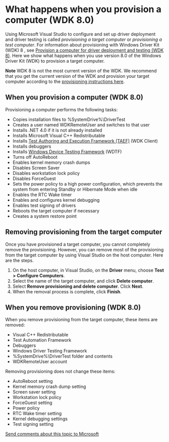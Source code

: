 What happens when you provision a computer (WDK 8.0)
====================================================================================================================================

Using Microsoft Visual Studio to configure and set up driver deployment and driver testing is called *provisioning a target computer* or *provisioning a test computer*. For information about provisioning with Windows Driver Kit (WDK) 8 , see [Provision a computer for driver deployment and testing (WDK 8)](https://msdn.microsoft.com/en-us/Library/Windows/Hardware/Hh698272). Here we show what happens when you use version 8.0 of the Windows Driver Kit (WDK) to provision a target computer.

**Note**  WDK 8 is not the most current version of the WDK. We recommend that you get the current version of the WDK and provision your target computer according to the [provisioning instructions here](https://msdn.microsoft.com/en-us/Library/Windows/Hardware/Hh698272_1).

 

<span id="when_you_provision_a_computer_wdk_8_0"></span><span id="WHEN_YOU_PROVISION_A_COMPUTER_WDK_8_0"></span>When you provision a computer (WDK 8.0)
-------------------------------------------------------------------------------------------------------------------------------------------------------

Provisioning a computer performs the following tasks:

-   Copies installation files to %SystemDrive%\\DriverTest
-   Creates a user named WDKRemoteUser and switches to that user
-   Installs .NET 4.0 if it is not already installed
-   Installs Microsoft Visual C++ Redistributable
-   Installs [Test Authoring and Execution Framework (TAEF)](https://msdn.microsoft.com/en-us/Library/Windows/Hardware/Hh439725) (WDK Client)
-   Installs debuggers
-   Installs [Windows Device Testing Framework](https://msdn.microsoft.com/en-us/Library/Windows/Hardware/Ff539547) (WDTF)
-   Turns off AutoReboot
-   Enables kernel memory crash dumps
-   Disables Screen Saver
-   Disables workstation lock policy
-   Disables ForceGuest
-   Sets the power policy to a high power configuration, which prevents the system from entering Standby or Hibernate Mode when idle
-   Enables the RTC Wake timer
-   Enables and configures kernel debugging
-   Enables test signing of drivers
-   Reboots the target computer if necessary
-   Creates a system restore point

<span id="Removing_provisioning_from_the_target_computer"></span><span id="removing_provisioning_from_the_target_computer"></span><span id="REMOVING_PROVISIONING_FROM_THE_TARGET_COMPUTER"></span>Removing provisioning from the target computer
-------------------------------------------------------------------------------------------------------------------------------------------------------------------------------------------------------------------------------------------------

Once you have provisioned a target computer, you cannot completely remove the provisioning. However, you can remove most of the provisioning from the target computer by using Visual Studio on the host computer. Here are the steps.

1.  On the host computer, in Visual Studio, on the **Driver** menu, choose **Test &gt; Configure Computers**.
2.  Select the name of the target computer, and click **Delete computer**.
3.  Select **Remove provisioning and delete computer**. Click **Next**.
4.  When the removal process is complete, click **Finish**.

<span id="When_you_remove_provisioning__WDK_8.0_"></span><span id="when_you_remove_provisioning__wdk_8.0_"></span><span id="WHEN_YOU_REMOVE_PROVISIONING__WDK_8.0_"></span>When you remove provisioning (WDK 8.0)
-----------------------------------------------------------------------------------------------------------------------------------------------------------------------------------------------------------------

When you remove provisioning from the target computer, these items are removed:

-   Visual C++ Redistributable
-   Test Automation Framework
-   Debuggers
-   Windows Driver Testing Framework
-   %SystemDrive%\\DriverTest folder and contents
-   WDKRemoteUser account

Removing provisioning does not change these items:

-   AutoReboot setting
-   Kernel memory crash dump setting
-   Screen saver setting
-   Workstation lock policy
-   ForceGuest setting
-   Power policy
-   RTC Wake timer setting
-   Kernel debugging settings
-   Test signing setting

 

 

[Send comments about this topic to Microsoft](mailto:wsddocfb@microsoft.com?subject=Documentation%20feedback%20[VsDriver\vsdriver]:%20What%20happens%20when%20you%20provision%20a%20computer%20%28WDK%208.0%29%20%20RELEASE:%20%289/30/2015%29&body=%0A%0APRIVACY%20STATEMENT%0A%0AWe%20use%20your%20feedback%20to%20improve%20the%20documentation.%20We%20don't%20use%20your%20email%20address%20for%20any%20other%20purpose,%20and%20we'll%20remove%20your%20email%20address%20from%20our%20system%20after%20the%20issue%20that%20you're%20reporting%20is%20fixed.%20While%20we're%20working%20to%20fix%20this%20issue,%20we%20might%20send%20you%20an%20email%20message%20to%20ask%20for%20more%20info.%20Later,%20we%20might%20also%20send%20you%20an%20email%20message%20to%20let%20you%20know%20that%20we've%20addressed%20your%20feedback.%0A%0AFor%20more%20info%20about%20Microsoft's%20privacy%20policy,%20see%20http://privacy.microsoft.com/en-us/default. "Send comments about this topic to Microsoft")




<!--HONumber=May16_HO4-->



